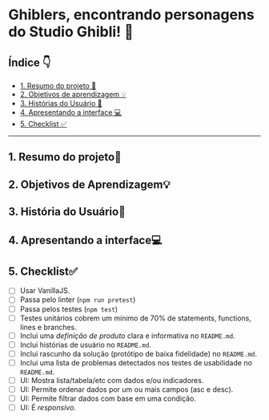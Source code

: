 # Ghiblers, encontrando personagens do Studio Ghibli! 🫶

## Índice 👇

* [1. Resumo do projeto 📝](#1-resumo-do-projeto)
* [2. Objetivos de aprendizagem 💡](#2-objetivos-de-aprendizagem)
* [3. Histórias do Usuário 👥](#3-história-do-usuário)
* [4. Apresentando a interface 💻](#4-apresentando-a-interface)
* [5. Checklist ✅](#5-checklist)

***


## 1. Resumo do projeto📝

## 2. Objetivos de Aprendizagem💡

## 3. História do Usuário👥

## 4. Apresentando a interface💻

## 5. Checklist✅

* [ ] Usar VanillaJS.
* [ ] Passa pelo linter (`npm run pretest`)
* [ ] Passa pelos testes (`npm test`)
* [ ] Testes unitários cobrem um mínimo de 70% de statements, functions, lines e
  branches.
* [ ] Inclui uma _definição de produto_ clara e informativa no `README.md`.
* [ ] Inclui histórias de usuário no `README.md`.
* [ ] Inclui rascunho da solução (protótipo de baixa fidelidade) no `README.md`.
* [ ] Inclui uma lista de problemas detectados nos testes de usabilidade no
  `README.md`.
* [ ] UI: Mostra lista/tabela/etc com dados e/ou indicadores.
* [ ] UI: Permite ordenar dados por um ou mais campos (asc e desc).
* [ ] UI: Permite filtrar dados com base em uma condição.
* [ ] UI: É _responsivo_.
